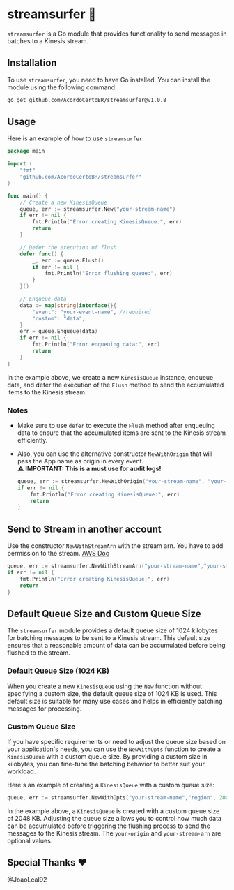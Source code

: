 # streamsurfer 🌊

`streamsurfer` is a Go module that provides functionality to send messages in batches to a Kinesis stream.

## Installation

To use `streamsurfer`, you need to have Go installed. You can install the module using the following command:

```bash
go get github.com/AcordoCertoBR/streamsurfer@v1.0.8
```

## Usage

Here is an example of how to use `streamsurfer`:

```go
package main

import (
	"fmt"
	"github.com/AcordoCertoBR/streamsurfer"
)

func main() {
	// Create a new KinesisQueue
	queue, err := streamsurfer.New("your-stream-name")
	if err != nil {
		fmt.Println("Error creating KinesisQueue:", err)
		return
	}

	// Defer the execution of flush
	defer func() {
		_, err := queue.Flush()
		if err != nil {
			fmt.Println("Error flushing queue:", err)
		}
	}()

	// Enqueue data
	data := map[string]interface{}{
		"event": "your-event-name", //required
		"custom": "data",
	}
	err = queue.Enqueue(data)
	if err != nil {
		fmt.Println("Error enqueuing data:", err)
		return
	}
}
```

In the example above, we create a new `KinesisQueue` instance, enqueue data, and defer the execution of the `Flush` method to send the accumulated items to the Kinesis stream.


### Notes

- Make sure to use `defer` to execute the `Flush` method after enqueuing data to ensure that the accumulated items are sent to the Kinesis stream efficiently.

- Also, you can use the alternative constructor `NewWithOrigin` that will pass the App name as origin in every event. \
**⚠️ IMPORTANT: This is a must use for audit logs!**
	```go
	queue, err := streamsurfer.NewWithOrigin("your-stream-name", "your-app-name")
	if err != nil {
		fmt.Println("Error creating KinesisQueue:", err)
		return
	}
	```

## Send to Stream in another account

Use the constructor `NewWithStreamArn` with the stream arn. 
You have to add permission to the stream. [AWS Doc](https://docs.aws.amazon.com/streams/latest/dev/controlling-access.html)

```go
queue, err := streamsurfer.NewWithStreamArn("your-stream-name","your-stream-arn", "your-app-name")
if err != nil {
	fmt.Println("Error creating KinesisQueue:", err)
	return
}
```

## Default Queue Size and Custom Queue Size

The `streamsurfer` module provides a default queue size of 1024 kilobytes for batching messages to be sent to a Kinesis stream. This default size ensures that a reasonable amount of data can be accumulated before being flushed to the stream.

### Default Queue Size (1024 KB)

When you create a new `KinesisQueue` using the `New` function without specifying a custom size, the default queue size of 1024 KB is used. This default size is suitable for many use cases and helps in efficiently batching messages for processing.

### Custom Queue Size

If you have specific requirements or need to adjust the queue size based on your application's needs, you can use the `NewWithOpts` function to create a `KinesisQueue` with a custom queue size. By providing a custom size in kilobytes, you can fine-tune the batching behavior to better suit your workload.

Here's an example of creating a `KinesisQueue` with a custom queue size:

```go
queue, err := streamsurfer.NewWithOpts("your-stream-name","region", 2048,"your-origin","your-stream-arn")
```

In the example above, a `KinesisQueue` is created with a custom queue size of 2048 KB. Adjusting the queue size allows you to control how much data can be accumulated before triggering the flushing process to send the messages to the Kinesis stream.
The `your-origin` and `your-stream-arn` are optional values.

## Special Thanks ❤️
@JoaoLeal92
